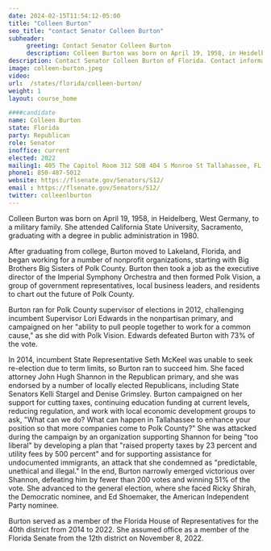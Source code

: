 ```yaml
---
date: 2024-02-15T11:54:12-05:00
title: "Colleen Burton"
seo_title: "contact Senator Colleen Burton"
subheader:
     greeting: Contact Senator Colleen Burton
     description: Colleen Burton was born on April 19, 1958, in Heidelberg, West Germany, is an American politician who currently serves as a member of the Florida Senate, representing the 12th district November 8, 2022.
description: Contact Senator Colleen Burton of Florida. Contact information for Colleen Burton includes email address, phone number, and mailing address.
image: colleen-burton.jpeg
video:
url:  /states/florida/colleen-burton/
weight: 1
layout: course_home

####candidate
name: Colleen Burton
state: Florida
party: Republican
role: Senator
inoffice: current
elected: 2022
mailing1: 405 The Capitol Room 312 SOB 404 S Monroe St Tallahassee, FL 32399-1100
phone1: 850-487-5012
website: https://flsenate.gov/Senators/S12/
email : https://flsenate.gov/Senators/S12/
twitter: colleenlburton
---
```


Colleen Burton was born on April 19, 1958, in Heidelberg, West Germany, to a military family. She attended California State University, Sacramento, graduating with a degree in public administration in 1980.

After graduating from college, Burton moved to Lakeland, Florida, and began working for a number of nonprofit organizations, starting with Big Brothers Big Sisters of Polk County. Burton then took a job as the executive director of the Imperial Symphony Orchestra and then formed Polk Vision, a group of government representatives, local business leaders, and residents to chart out the future of Polk County.

Burton ran for Polk County supervisor of elections in 2012, challenging incumbent Supervisor Lori Edwards in the nonpartisan primary, and campaigned on her "ability to pull people together to work for a common cause," as she did with Polk Vision. Edwards defeated Burton with 73% of the vote.

In 2014, incumbent State Representative Seth McKeel was unable to seek re-election due to term limits, so Burton ran to succeed him. She faced attorney John Hugh Shannon in the Republican primary, and she was endorsed by a number of locally elected Republicans, including State Senators Kelli Stargel and Denise Grimsley. Burton campaigned on her support for cutting taxes, continuing education funding at current levels, reducing regulation, and work with local economic development groups to ask, "What can we do? What can happen in Tallahassee to enhance your position so that more companies come to Polk County?" She was attacked during the campaign by an organization supporting Shannon for being "too liberal" by developing a plan that "raised property taxes by 23 percent and utility fees by 500 percent" and for supporting assistance for undocumented immigrants, an attack that she condemned as "predictable, unethical and illegal." In the end, Burton narrowly emerged victorious over Shannon, defeating him by fewer than 200 votes and winning 51% of the vote. She advanced to the general election, where she faced Ricky Shirah, the Democratic nominee, and Ed Shoemaker, the American Independent Party nominee.

Burton served as a member of the Florida House of Representatives for the 40th district from 2014 to 2022. She assumed office as a member of the Florida Senate from the 12th district on November 8, 2022.
